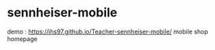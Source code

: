 # sennheiser-mobile
demo :  https://jhs97.github.io/Teacher-sennheiser-mobile/
mobile shop homepage
